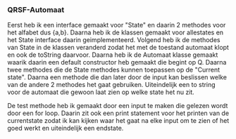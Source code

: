 ### QRSF-Automaat

Eerst heb ik een interface gemaakt voor "State" en daarin 2 methodes voor het alfabet dus {a,b}.
Daarna heb ik de klassen gemaakt voor allestates en het State interface daarin geimplementeerd.
Volgend heb ik de methodes van State in de klassen veranderd zodat het met de toestand automaat
klopt en ook de toString daarvoor. Daarna heb ik de Automaat klasse gemaakt waarik daarin 
een default constructor heb 
gemaakt die begint op Q. Daarna twee methodes die de State methodes kunnen toepassen op de 
"Current state". Daarna een methode die dan later door de input kan beslissen welke van de 
andere 2 methodes het gaat gebruiken. Uiteindelijk een to string voor de automaat die gewoon 
laat zien op welke state het nu zit.

De test methode heb ik gemaakt door een input te maken die gelezen wordt door een for loop. 
Daarin zit ook een print statement voor het printen van de currentstate zodat ik kan kijken
waar het gaat na elke input om te zien of het goed werkt en uiteindelijk een endstate.